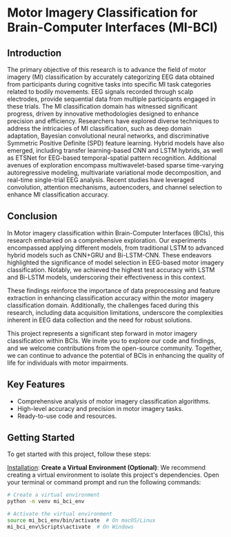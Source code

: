 # Motor Imagery Classification for Brain-Computer Interfaces (MI-BCI)

## Introduction
The primary objective of this research is to advance the field of motor imagery (MI) classification by accurately categorizing EEG data obtained from participants during cognitive tasks into specific MI task categories related to bodily movements. EEG signals recorded through scalp electrodes, provide sequential data from multiple participants engaged in these trials. The MI classification domain has witnessed significant progress, driven by innovative methodologies designed to enhance precision and efficiency. Researchers have explored diverse techniques to address the intricacies of MI classification, such as deep domain adaptation, Bayesian convolutional neural networks, and discriminative Symmetric Positive Definite (SPD) feature learning. Hybrid models have also emerged, including transfer learning-based CNN and LSTM hybrids, as well as ETSNet for EEG-based temporal-spatial pattern recognition. Additional avenues of exploration encompass multiwavelet-based sparse time-varying autoregressive modeling, multivariate variational mode decomposition, and real-time single-trial EEG analysis. Recent studies have leveraged convolution, attention mechanisms, autoencoders, and channel selection to enhance MI classification accuracy. 

## Conclusion
In Motor imagery classification within Brain-Computer Interfaces (BCIs), this research embarked on a comprehensive exploration. Our experiments encompassed applying different models, from traditional LSTM to advanced hybrid models such as CNN+GRU and Bi-LSTM-CNN. These endeavors highlighted the significance of model selection in EEG-based motor imagery classification. Notably, we achieved the highest test accuracy with LSTM and Bi-LSTM models, underscoring their effectiveness in this context.

These findings reinforce the importance of data preprocessing and feature extraction in enhancing classification accuracy within the motor imagery classification domain. Additionally, the challenges faced during this research, including data acquisition limitations, underscore the complexities inherent in EEG data collection and the need for robust solutions.

This project represents a significant step forward in motor imagery classification within BCIs. We invite you to explore our code and findings, and we welcome contributions from the open-source community. Together, we can continue to advance the potential of BCIs in enhancing the quality of life for individuals with motor impairments.

## Key Features
- Comprehensive analysis of motor imagery classification algorithms.
- High-level accuracy and precision in motor imagery tasks.
- Ready-to-use code and resources.

## Getting Started
To get started with this project, follow these steps:

[Installation](#installation):
**Create a Virtual Environment (Optional)**: We recommend creating a virtual environment to isolate this project's dependencies. Open your terminal or command prompt and run the following commands:

   ```bash
   # Create a virtual environment
   python -m venv mi_bci_env

   # Activate the virtual environment
   source mi_bci_env/bin/activate  # On macOS/Linux
   mi_bci_env\Scripts\activate  # On Windows


